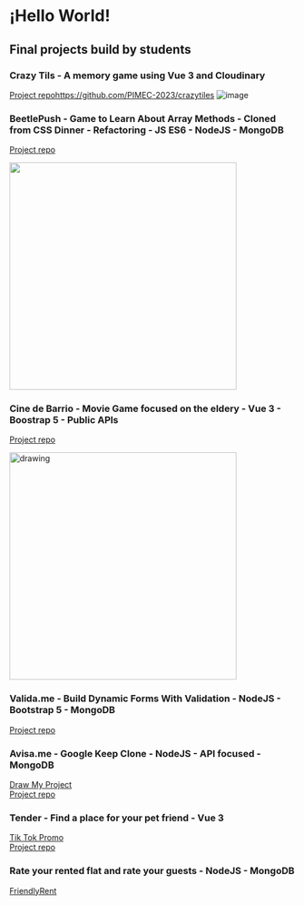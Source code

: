 # ¡Hello World!

## Final projects build by students

### Crazy Tils - A memory game using Vue 3 and Cloudinary

[Project repo]()https://github.com/PIMEC-2023/crazytiles
![image](https://github.com/omiras/omiras/assets/3286458/c876f3b1-7235-4396-9cea-681df9ae8273)


### BeetlePush - Game to Learn About Array Methods - Cloned from CSS Dinner - Refactoring - JS ES6 - NodeJS - MongoDB
[Project repo](https://github.com/FOAP-NetMind-2022/beetlepush)
<div >
<a href="https://www.linkedin.com/feed/update/urn:li:activity:6988561128003932160/">
<img width="400" src="https://user-images.githubusercontent.com/3286458/209084416-453295bf-c510-4f52-b489-6690d8553ca8.png">
</a>
  </div>

### Cine de Barrio - Movie Game focused on the eldery - Vue 3 - Boostrap 5 - Public APIs
[Project repo](https://github.com/Singulars2022/cinedebarrio)
<div>
  <a href="https://www.linkedin.com/posts/jromero-frontend-developer_frontend-html5-css-activity-6926902105328771072-1oTN?utm_source=share&utm_medium=member_desktop">
<img src="https://media.licdn.com/dms/image/C4E22AQGYNeJ_-BH8WA/feedshare-shrink_2048_1536/0/1651480774351?e=1674691200&v=beta&t=YfOXjrRn1c9qMzL_3zxJPkWPnsGll9g2B8r3ijOjOMo" alt="drawing" width="400"/>
</div>
  </a>

### Valida.me - Build Dynamic Forms With Validation - NodeJS - Bootstrap 5 - MongoDB
[Project repo](https://github.com/Formate-con-Altia/valida.me)

### Avisa.me - Google Keep Clone - NodeJS - API focused - MongoDB
[Draw My Project](https://github.com/FOAP-Netmind-2021/avisa-me#demo-de-la-aplicaci%C3%B3n)  
[Project repo](https://github.com/FOAP-Netmind-2021/avisa-me)

### Tender - Find a place for your pet friend - Vue 3
[Tik Tok Promo](https://www.tiktok.com/@tenderapp/video/6925496377594170630?is_copy_url=1&is_from_webapp=v1)  
[Project repo](https://github.com/Singulars2021/tender)

### Rate your rented flat and rate your guests - NodeJS - MongoDB
[FriendlyRent](https://github.com/FOAP-NETMIND-PROMOCIO-2020/friendlyrent)
